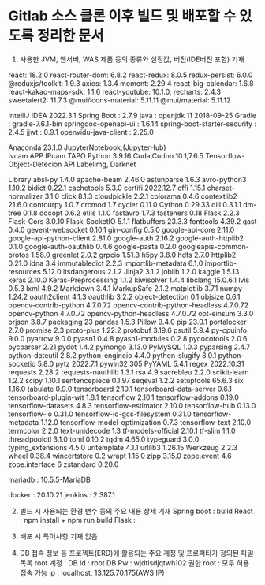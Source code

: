 # Gitlab 소스 클론 이후 빌드 및 배포할 수 있도록 정리한 문서

1) 사용한 JVM, 웹서버, WAS 제품 등의 종류와 설정값, 버전(IDE버전 포함) 기재

react: 18.2.0
react-router-dom: 6.8.2
react-redux: 8.0.5
redux-persist: 6.0.0
@reduxjs/toolkit: 1.9.3
axios: 1.3.4
moment: 2.29.4
react-big-calendar: 1.6.8
react-kakao-maps-sdk: 1.1.6
react-youtube: 10.1.0,
recharts: 2.4.3
sweetalert2: 11.7.3
@mui/icons-material: 5.11.11
@mui/material: 5.11.12

IntelliJ IDEA 2022.3.1
Spring Boot : 2.7.9
java : openjdk 11 2018-09-25
Gradle : gradle-7.6.1-bin
springdoc-openapi-ui : 1.6.14
spring-boot-starter-security : 2.4.5
jjwt : 0.9.1
openvidu-java-client : 2.25.0

Anaconda    23.1.0
JupyterNotebook,(JupyterHub)    
Ivcam    APP
IPcam    TAPO
Python    3.9.16
Cuda,Cudnn    10.1,7.6.5
Tensorflow-Object-Detecion API
Labelimg, Darknet 

Library
absl-py    1.4.0
apache-beam    2.46.0
astunparse    1.6.3
avro-python3    1.10.2
bidict    0.22.1
cachetools    5.3.0
certifi    2022.12.7
cffi    1.15.1
charset-normalizer    3.1.0
click    8.1.3
cloudpickle    2.2.1
colorama    0.4.6
contextlib2    21.6.0
contourpy    1.0.7
crcmod    1.7
cycler    0.11.0
Cython    0.29.33
dill    0.3.1.1
dm-tree    0.1.8
docopt    0.6.2
etils    1.1.0
fastavro    1.7.3
fasteners    0.18
Flask    2.2.3
Flask-Cors    3.0.10
Flask-SocketIO    5.1.1
flatbuffers    23.3.3
fonttools    4.39.2
gast    0.4.0
gevent-websocket    0.10.1
gin-config    0.5.0
google-api-core    2.11.0
google-api-python-client    2.81.0
google-auth    2.16.2
google-auth-httplib2    0.1.0
google-auth-oauthlib    0.4.6
google-pasta    0.2.0
googleapis-common-protos    1.58.0
greenlet    2.0.2
grpcio    1.51.3
h5py    3.8.0
hdfs    2.7.0
httplib2    0.21.0
idna    3.4
immutabledict    2.2.3
importlib-metadata    6.1.0
importlib-resources    5.12.0
itsdangerous    2.1.2
Jinja2    3.1.2
joblib    1.2.0
kaggle    1.5.13
keras    2.10.0
Keras-Preprocessing    1.1.2
kiwisolver    1.4.4
libclang    15.0.6.1
lvis    0.5.3
lxml    4.9.2
Markdown    3.4.1
MarkupSafe    2.1.2
matplotlib    3.7.1
numpy    1.24.2
oauth2client    4.1.3
oauthlib    3.2.2
object-detection    0.1
objsize    0.6.1
opencv-contrib-python    4.7.0.72
opencv-contrib-python-headless    4.7.0.72
opencv-python    4.7.0.72
opencv-python-headless    4.7.0.72
opt-einsum    3.3.0
orjson    3.8.7
packaging    23
pandas    1.5.3
Pillow    9.4.0
pip    23.0.1
portalocker    2.7.0
promise    2.3
proto-plus    1.22.2
protobuf    3.19.6
psutil    5.9.4
py-cpuinfo    9.0.0
pyarrow    9.0.0
pyasn1    0.4.8
pyasn1-modules    0.2.8
pycocotools    2.0.6
pycparser    2.21
pydot    1.4.2
pymongo    3.13.0
PyMySQL    1.0.3
pyparsing    2.4.7
python-dateutil    2.8.2
python-engineio    4.4.0
python-slugify    8.0.1
python-socketio    5.8.0
pytz    2022.7.1
pywin32    305
PyYAML    5.4.1
regex    2022.10.31
requests    2.28.2
requests-oauthlib    1.3.1
rsa    4.9
sacrebleu    2.2.0
scikit-learn    1.2.2
scipy    1.10.1
sentencepiece    0.1.97
seqeval    1.2.2
setuptools    65.6.3
six    1.16.0
tabulate    0.9.0
tensorboard    2.10.1
tensorboard-data-server    0.6.1
tensorboard-plugin-wit    1.8.1
tensorflow    2.10.1
tensorflow-addons    0.19.0
tensorflow-datasets    4.8.3
tensorflow-estimator    2.10.0
tensorflow-hub    0.13.0
tensorflow-io    0.31.0
tensorflow-io-gcs-filesystem    0.31.0
tensorflow-metadata    1.12.0
tensorflow-model-optimization    0.7.3
tensorflow-text    2.10.0
termcolor    2.2.0
text-unidecode    1.3
tf-models-official    2.10.1
tf-slim    1.1.0
threadpoolctl    3.1.0
toml    0.10.2
tqdm    4.65.0
typeguard    3.0.0
typing_extensions    4.5.0
uritemplate    4.1.1
urllib3    1.26.15
Werkzeug    2.2.3
wheel    0.38.4
wincertstore    0.2
wrapt    1.15.0
zipp    3.15.0
zope.event    4.6
zope.interface    6
zstandard    0.20.0

mariadb : 10.5.5-MariaDB

docker : 20.10.21
jenkins : 2.387.1

2) 빌드 시 사용되는 환경 변수 등의 주요 내용 상세 기재
Spring boot : build
React : npm install + npm run build
Flask : 

3) 배포 시 특이사항 기재
없음

4) DB 접속 정보 등 프로젝트(ERD)에 활용되는 주요 계정 및 프로퍼티가 정의된 파일 목록
root 계정 :
DB Id : root
DB Pw : wjdtlsdjqtwh102
권한 root : 모두 허용
접속 가능 ip : localhost, 13.125.70.175(AWS IP)
